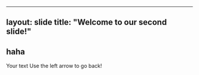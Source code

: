 
---
layout: slide
title: "Welcome to our second slide!"
---
haha
---
Your text
Use the left arrow to go back!
